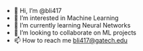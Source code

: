 - 👋 Hi, I’m @bli417
- 👀 I’m interested in Machine Learning
- 🌱 I’m currently learning Neural Networks
- 💞️ I’m looking to collaborate on ML projects
- 📫 How to reach me bli417@gatech.edu


